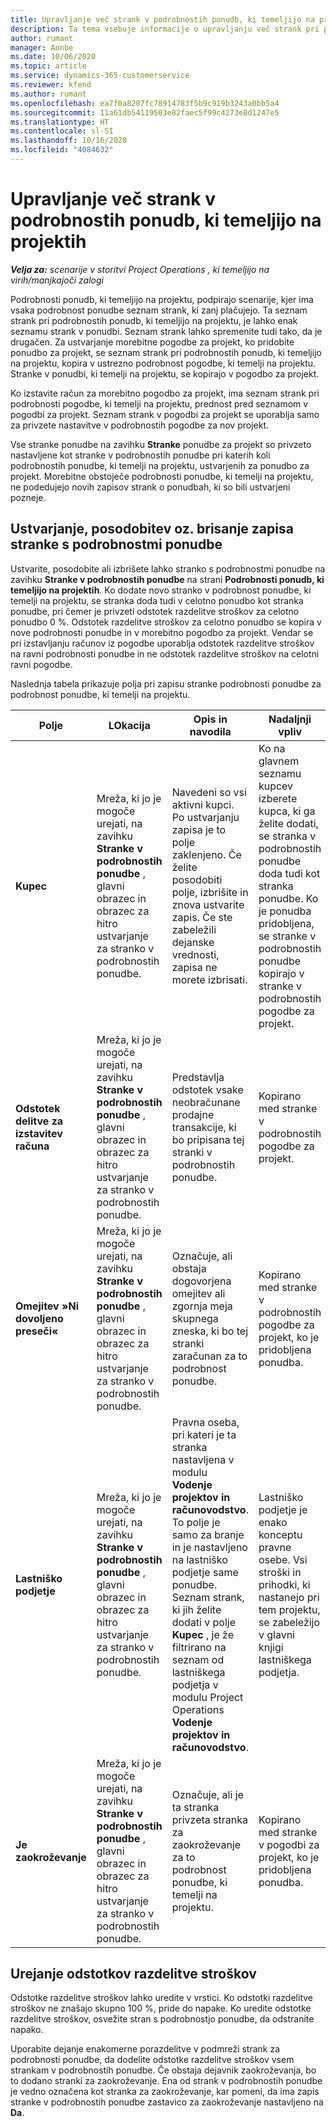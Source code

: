 ```yaml
---
title: Upravljanje več strank v podrobnostih ponudb, ki temeljijo na projektih
description: Ta tema vsebuje informacije o upravljanju več strank pri podrobnostih ponudb, ki temeljijo na projektu.
author: rumant
manager: Annbe
ms.date: 10/06/2020
ms.topic: article
ms.service: dynamics-365-customerservice
ms.reviewer: kfend
ms.author: rumant
ms.openlocfilehash: ea7f0a8207fc78914783f5b9c919b3243a0bb5a4
ms.sourcegitcommit: 11a61db54119503e82faec5f99c4273e8d1247e5
ms.translationtype: HT
ms.contentlocale: sl-SI
ms.lasthandoff: 10/16/2020
ms.locfileid: "4084632"
---
```

# <a name="manage-multiple-customers-on-project-based-quote-lines"></a>Upravljanje več strank v podrobnostih ponudb, ki temeljijo na projektih

_**Velja za:** scenarije v storitvi Project Operations , ki temeljijo na virih/manjkajoči zalogi_

Podrobnosti ponudb, ki temeljijo na projektu, podpirajo scenarije, kjer ima vsaka podrobnost ponudbe seznam strank, ki zanj plačujejo. Ta seznam strank pri podrobnostih ponudb, ki temeljijo na projektu, je lahko enak seznamu strank v ponudbi. Seznam strank lahko spremenite tudi tako, da je drugačen. Za ustvarjanje morebitne pogodbe za projekt, ko pridobite ponudbo za projekt, se seznam strank pri podrobnostih ponudb, ki temeljijo na projektu, kopira v ustrezno podrobnost pogodbe, ki temelji na projektu. Stranke v ponudbi, ki temelji na projektu, se kopirajo v pogodbo za projekt.

Ko izstavite račun za morebitno pogodbo za projekt, ima seznam strank pri podrobnosti pogodbe, ki temelji na projektu, prednost pred seznamom v pogodbi za projekt. Seznam strank v pogodbi za projekt se uporablja samo za privzete nastavitve v podrobnostih pogodbe za nov projekt.

Vse stranke ponudbe na zavihku **Stranke** ponudbe za projekt so privzeto nastavljene kot stranke v podrobnostih ponudbe pri katerih koli podrobnostih ponudbe, ki temelji na projektu, ustvarjenih za ponudbo za projekt. Morebitne obstoječe podrobnosti ponudbe, ki temelji na projektu, ne podedujejo novih zapisov strank o ponudbah, ki so bili ustvarjeni pozneje.

## <a name="create-update-or-delete-a-quote-line-customer-record"></a>Ustvarjanje, posodobitev oz. brisanje zapisa stranke s podrobnostmi ponudbe

Ustvarite, posodobite ali izbrišete lahko stranko s podrobnostmi ponudbe na zavihku **Stranke v podrobnostih ponudbe** na strani **Podrobnosti ponudb, ki temeljijo na projektih**. Ko dodate novo stranko v podrobnost ponudbe, ki temelji na projektu, se stranka doda tudi v celotno ponudbo kot stranka ponudbe, pri čemer je privzeti odstotek razdelitve stroškov za celotno ponudbo 0 %. Odstotek razdelitve stroškov za celotno ponudbo se kopira v nove podrobnosti ponudbe in v morebitno pogodbo za projekt. Vendar se pri izstavljanju računov iz pogodbe uporablja odstotek razdelitve stroškov na ravni podrobnosti ponudbe in ne odstotek razdelitve stroškov na celotni ravni pogodbe. 

Naslednja tabela prikazuje polja pri zapisu stranke podrobnosti ponudbe za podrobnost ponudbe, ki temelji na projektu.

| Polje | LOkacija | Opis in navodila | Nadaljnji vpliv |
| --- | --- | --- | --- |
| **Kupec** | Mreža, ki jo je mogoče urejati, na zavihku **Stranke v podrobnostih ponudbe** , glavni obrazec in obrazec za hitro ustvarjanje za stranko v podrobnostih ponudbe. | Navedeni so vsi aktivni kupci. Po ustvarjanju zapisa je to polje zaklenjeno. Če želite posodobiti polje, izbrišite in znova ustvarite zapis. Če ste zabeležili dejanske vrednosti, zapisa ne morete izbrisati. | Ko na glavnem seznamu kupcev izberete kupca, ki ga želite dodati, se stranka v podrobnostih ponudbe doda tudi kot stranka ponudbe. Ko je ponudba pridobljena, se stranke v podrobnostih ponudbe kopirajo v stranke v podrobnostih pogodbe za projekt. |
| **Odstotek delitve za izstavitev računa** | Mreža, ki jo je mogoče urejati, na zavihku **Stranke v podrobnostih ponudbe** , glavni obrazec in obrazec za hitro ustvarjanje za stranko v podrobnostih ponudbe. | Predstavlja odstotek vsake neobračunane prodajne transakcije, ki bo pripisana tej stranki v podrobnostih ponudbe. | Kopirano med stranke v podrobnostih pogodbe za projekt. |
| **Omejitev »Ni dovoljeno preseči«** | Mreža, ki jo je mogoče urejati, na zavihku **Stranke v podrobnostih ponudbe** , glavni obrazec in obrazec za hitro ustvarjanje za stranko v podrobnostih ponudbe. | Označuje, ali obstaja dogovorjena omejitev ali zgornja meja skupnega zneska, ki bo tej stranki zaračunan za to podrobnost ponudbe. | Kopirano med stranke v podrobnostih pogodbe za projekt, ko je pridobljena ponudba. |
| **Lastniško podjetje** | Mreža, ki jo je mogoče urejati, na zavihku **Stranke v podrobnostih ponudbe** , glavni obrazec in obrazec za hitro ustvarjanje za stranko v podrobnostih ponudbe. | Pravna oseba, pri kateri je ta stranka nastavljena v modulu **Vodenje projektov in računovodstvo**. To polje je samo za branje in je nastavljeno na lastniško podjetje same ponudbe. Seznam strank, ki jih želite dodati v polje **Kupec** , je že filtrirano na seznam od lastniškega podjetja v modulu Project Operations **Vodenje projektov in računovodstvo**. | Lastniško podjetje je enako konceptu pravne osebe. Vsi stroški in prihodki, ki nastanejo pri tem projektu, se zabeležijo v glavni knjigi lastniškega podjetja. |
| **Je zaokroževanje** | Mreža, ki jo je mogoče urejati, na zavihku **Stranke v podrobnostih ponudbe** , glavni obrazec in obrazec za hitro ustvarjanje za stranko v podrobnostih ponudbe. | Označuje, ali je ta stranka privzeta stranka za zaokroževanje za to podrobnost ponudbe, ki temelji na projektu. | Kopirano med stranke v pogodbi za projekt, ko je pridobljena ponudba. |

## <a name="edit-billing-split-percentages"></a>Urejanje odstotkov razdelitve stroškov

Odstotke razdelitve stroškov lahko uredite v vrstici. Ko odstotki razdelitve stroškov ne znašajo skupno 100 %, pride do napake. Ko uredite odstotke razdelitve stroškov, osvežite stran s podrobnostjo ponudbe, da odstranite napako.

Uporabite dejanje enakomerne porazdelitve v podmreži strank za podrobnosti ponudbe, da dodelite odstotke razdelitve stroškov vsem strankam v podrobnostih ponudbe. Če obstaja dejavnik zaokroževanja, bo to dodano stranki za zaokroževanje. Ena od strank v podrobnostih ponudbe je vedno označena kot stranka za zaokroževanje, kar pomeni, da ima zapis stranke v podrobnostih ponudbe zastavico za zaokroževanje nastavljeno na **Da**. 
